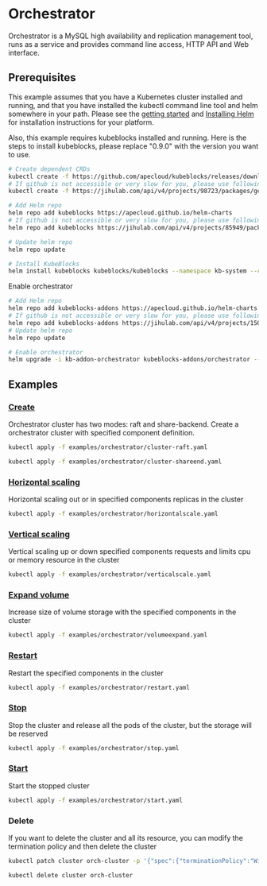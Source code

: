 # Orchestrator

Orchestrator is a MySQL high availability and replication management tool, runs as a service and provides command line access, HTTP API and Web interface.

## Prerequisites

This example assumes that you have a Kubernetes cluster installed and running, and that you have installed the kubectl command line tool and helm somewhere in your path. Please see the [getting started](https://kubernetes.io/docs/setup/)  and [Installing Helm](https://helm.sh/docs/intro/install/) for installation instructions for your platform.

Also, this example requires kubeblocks installed and running. Here is the steps to install kubeblocks, please replace "0.9.0" with the version you want to use.
```bash
# Create dependent CRDs
kubectl create -f https://github.com/apecloud/kubeblocks/releases/download/v0.9.0/kubeblocks_crds.yaml
# If github is not accessible or very slow for you, please use following command instead
kubectl create -f https://jihulab.com/api/v4/projects/98723/packages/generic/kubeblocks/v0.9.0/kubeblocks_crds.yaml

# Add Helm repo 
helm repo add kubeblocks https://apecloud.github.io/helm-charts
# If github is not accessible or very slow for you, please use following repo instead
helm repo add kubeblocks https://jihulab.com/api/v4/projects/85949/packages/helm/stable

# Update helm repo
helm repo update

# Install KubeBlocks
helm install kubeblocks kubeblocks/kubeblocks --namespace kb-system --create-namespace --version="0.9.0"
```
Enable orchestrator
```bash
# Add Helm repo 
helm repo add kubeblocks-addons https://apecloud.github.io/helm-charts
# If github is not accessible or very slow for you, please use following repo instead
helm repo add kubeblocks-addons https://jihulab.com/api/v4/projects/150246/packages/helm/stable
# Update helm repo
helm repo update

# Enable orchestrator 
helm upgrade -i kb-addon-orchestrator kubeblocks-addons/orchestrator --version 0.9.0 -n kb-system
``` 
 

## Examples

### [Create](cluster.yaml) 
Orchestrator cluster has two modes: raft and share-backend.
Create a orchestrator cluster with specified component definition.
```bash
kubectl apply -f examples/orchestrator/cluster-raft.yaml
```
```bash
kubectl apply -f examples/orchestrator/cluster-shareend.yaml
```

### [Horizontal scaling](horizontalscale.yaml)
Horizontal scaling out or in specified components replicas in the cluster
```bash
kubectl apply -f examples/orchestrator/horizontalscale.yaml
```

### [Vertical scaling](verticalscale.yaml)
Vertical scaling up or down specified components requests and limits cpu or memory resource in the cluster
```bash
kubectl apply -f examples/orchestrator/verticalscale.yaml
```

### [Expand volume](volumeexpand.yaml)
Increase size of volume storage with the specified components in the cluster
```bash
kubectl apply -f examples/orchestrator/volumeexpand.yaml
```

### [Restart](restart.yaml)
Restart the specified components in the cluster
```bash
kubectl apply -f examples/orchestrator/restart.yaml
```

### [Stop](stop.yaml)
Stop the cluster and release all the pods of the cluster, but the storage will be reserved
```bash
kubectl apply -f examples/orchestrator/stop.yaml
```

### [Start](start.yaml)
Start the stopped cluster
```bash
kubectl apply -f examples/orchestrator/start.yaml
````

### Delete
If you want to delete the cluster and all its resource, you can modify the termination policy and then delete the cluster
```bash
kubectl patch cluster orch-cluster -p '{"spec":{"terminationPolicy":"WipeOut"}}' --type="merge"

kubectl delete cluster orch-cluster
```
